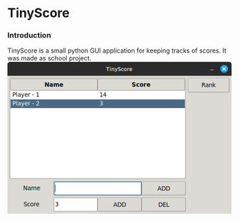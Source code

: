 # TinyScore

### Introduction
TinyScore is a small python GUI application for keeping tracks of scores. It was made as school project.
![Schreenshot](assets/screenshot.png)
